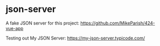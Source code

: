 # json-server
A fake JSON server for this project: https://github.com/MikeParish/424-vue-app

Testing out My JSON Server: https://my-json-server.typicode.com/
